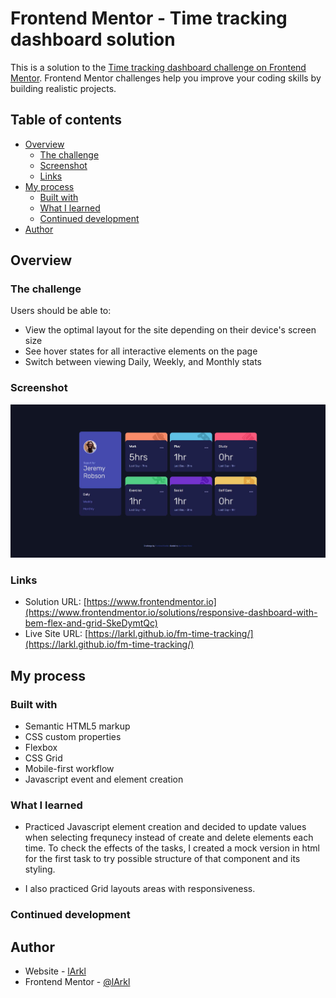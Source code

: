 # Frontend Mentor - Time tracking dashboard solution

This is a solution to the [Time tracking dashboard challenge on Frontend Mentor](https://www.frontendmentor.io/challenges/time-tracking-dashboard-UIQ7167Jw). Frontend Mentor challenges help you improve your coding skills by building realistic projects. 

## Table of contents

- [Overview](#overview)
  - [The challenge](#the-challenge)
  - [Screenshot](#screenshot)
  - [Links](#links)
- [My process](#my-process)
  - [Built with](#built-with)
  - [What I learned](#what-i-learned)
  - [Continued development](#continued-development)
- [Author](#author)

## Overview

### The challenge

Users should be able to:

- View the optimal layout for the site depending on their device's screen size
- See hover states for all interactive elements on the page
- Switch between viewing Daily, Weekly, and Monthly stats

### Screenshot

![](./screenshot.JPG)


### Links

- Solution URL: [https://www.frontendmentor.io](https://www.frontendmentor.io/solutions/responsive-dashboard-with-bem-flex-and-grid-SkeDymtQc)
- Live Site URL: [https://larkl.github.io/fm-time-tracking/](https://larkl.github.io/fm-time-tracking/)

## My process

### Built with

- Semantic HTML5 markup
- CSS custom properties
- Flexbox
- CSS Grid
- Mobile-first workflow
- Javascript event and element creation

### What I learned

* Practiced Javascript element creation and decided to update values when selecting frequnecy instead of create and delete elements each time. To check the effects of the tasks, I created a mock version in html for the first task to try possible structure of that component and its styling.

* I also practiced Grid layouts areas with responsiveness.

### Continued development


## Author

- Website - [lArkl](https://github.com/lArkl)
- Frontend Mentor - [@lArkl](https://www.frontendmentor.io/profile/lArkl)
